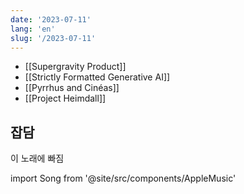 ```yaml
---
date: '2023-07-11'
lang: 'en'
slug: '/2023-07-11'
---
```


- [[Supergravity Product]]
- [[Strictly Formatted Generative AI]]
- [[Pyrrhus and Cinéas]]
- [[Project Heimdall]]

## 잡담

이 노래에 빠짐

import Song from '@site/src/components/AppleMusic'

<Song url="https://embed.music.apple.com/us/album/eva-02/1500836561?i=1500836575&amp;app=music&amp;itsct=music_box_player&amp;itscg=30200&amp;ls=1&amp;theme=auto"/>
